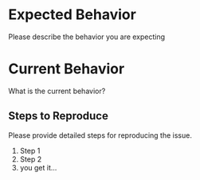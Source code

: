 # Expected Behavior

Please describe the behavior you are expecting

# Current Behavior

What is the current behavior?

## Steps to Reproduce

Please provide detailed steps for reproducing the issue.

1. Step 1
2. Step 2
3. you get it...
